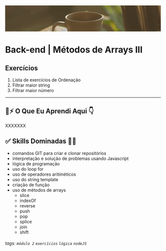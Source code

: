 ![](./capa_readme_luelencavalheiro.gif)

# Back-end | Métodos de Arrays III

## Exercícios

1. Lista de exercícios de Ordenação
2. Filtrar maior string
3. Filtrar maior número

---
## 🧠⚡️ O Que Eu Aprendi Aqui 👇

XXXXXXX

## ✅ Skills Dominadas 👩‍💻

- comandos GIT para criar e clonar repositórios
- interpretação e solução de problemas usando Javascript
- lógica de programação
- uso do loop for
- uso de operadores aritiméticos
- uso do string template 
- criação de função 
- uso de métodos de arrays
  - slice
  - indexOf
  - reverse
  - push
  - pop
  - splice
  - join
  - shift

###### tags: `módulo 2` `exercícios` `lógica` `nodeJS`
